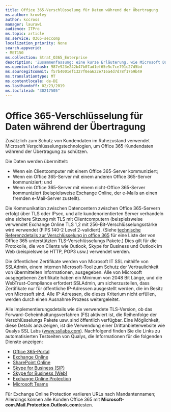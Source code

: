 ```yaml
---
title: Office 365-Verschlüsselung für Daten während der Übertragung
ms.author: krowley
author: kccross
manager: laurawi
audience: ITPro
ms.topic: article
ms.service: O365-seccomp
localization_priority: None
search.appverid:
- MET150
ms.collection: Strat_O365_Enterprise
description: 'Zusammenfassung: eine kurze Erläuterung, wie Microsoft Daten während der Übertragung verschlüsselt.'
ms.openlocfilehash: 987e923e242b47b07ad1ef65e5c7ce791c27d5bd
ms.sourcegitcommit: f57b4001ef1327f0ea622e716a4d7d78f1769b49
ms.translationtype: MT
ms.contentlocale: de-DE
ms.lasthandoff: 02/23/2019
ms.locfileid: "30217505"
---
```

# <a name="office-365-encryption-for-data-in-transit"></a>Office 365-Verschlüsselung für Daten während der Übertragung

Zusätzlich zum Schutz von Kundendaten im Ruhezustand verwendet Microsoft Verschlüsselungstechnologien, um Office 365-Kundendaten während der Übertragung zu schützen. 

Die Daten werden übermittelt:
- Wenn ein Clientcomputer mit einem Office 365-Server kommuniziert;
- Wenn ein Office 365-Server mit einem anderen Office 365-Server kommuniziert; und
- Wenn ein Office 365-Server mit einem nicht-Office 365-Server kommuniziert (beispielsweise Exchange Online, der e-Mails an einen fremden e-Mail-Server zustellt).

Die Kommunikation zwischen Datencentern zwischen Office 365-Servern erfolgt über TLS oder IPsec, und alle kundenorientierten Server verhandeln eine sichere Sitzung mit TLS mit Clientcomputern (beispielsweise verwendet Exchange Online TLS 1,2 mit 256-Bit-Verschlüsselungsstärke wird verwendet (FIPS 140-2 Level 2-validiert). (Siehe [technische Referenzdetails zur Verschlüsselung in office 365](https://support.office.com/article/Technical-reference-details-about-encryption-in-Office-365-862CBE93-4268-4EF9-BA79-277545ECF221) für eine Liste der von Office 365 unterstützten TLS-Verschlüsselungs Pakete.) Dies gilt für die Protokolle, die von Clients wie Outlook, Skype for Business und Outlook im Web (beispielsweise HTTP, POP3 usw.) verwendet werden.

Die öffentlichen Zertifikate werden von Microsoft IT SSL mithilfe von SSLAdmin, einem internen Microsoft-Tool zum Schutz der Vertraulichkeit von übermittelten Informationen, ausgegeben. Alle von Microsoft ausgegebenen Zertifikate haben ein Minimum von 2048 Bit Länge, und [](http://www.webtrust.org/homepage-documents/item70372.pdf) die WebTrust-Compliance erfordert SSLAdmin, um sicherzustellen, dass Zertifikate nur für öffentliche IP-Adressen ausgestellt werden, die im Besitz von Microsoft sind. Alle IP-Adressen, die dieses Kriterium nicht erfüllen, werden durch einen Ausnahme Prozess weitergeleitet.

Alle Implementierungsdetails wie die verwendete TLS-Version, ob das Forward-Geheimhaltungsverfahren (FS) aktiviert ist, die Reihenfolge der Verschlüsselungs Pakete usw. sind öffentlich verfügbar. Eine Möglichkeit, diese Details anzuzeigen, ist die Verwendung einer Drittanbieterwebsite wie Qualys SSL Labs (www.ssllabs.com). Nachfolgend finden Sie die Links zu automatisierten Testseiten von Qualys, die Informationen für die folgenden Dienste anzeigen:
- [Office 365-Portal](https://www.ssllabs.com/ssltest/analyze.html?d=portal.office.com&hideResults=on)
- [Exchange Online](https://www.ssllabs.com/ssltest/analyze.html?d=outlook.office365.com&hideResults=on)
- [SharePoint Online](https://www.ssllabs.com/ssltest/analyze.html?d=microsoft-my.sharepoint.com&hideResults=on)
- [Skype for Business (SIP)](https://www.ssllabs.com/ssltest/analyze.html?d=sipdir.online.lync.com)
- [Skype for Business (Web)](https://www.ssllabs.com/ssltest/analyze.html?d=webdir.online.lync.com&hideResults=on)
- [Exchange Online Protection](https://ssl-tools.net/mailservers/microsoft-com.mail.protection.outlook.com)
- [Microsoft Teams](https://www.ssllabs.com/ssltest/analyze.html?d=teams.microsoft.com&latest)

Für Exchange Online Protection variieren URLs nach Mandantennamen; Allerdings können alle Kunden Office 365 mit **Microsoft-com.Mail.Protection.Outlook.com**testen.

